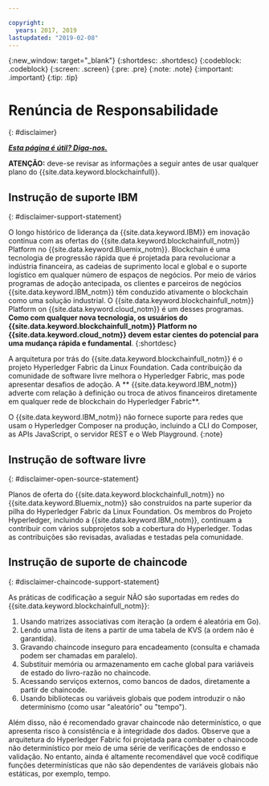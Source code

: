 ```yaml
---

copyright:
  years: 2017, 2019
lastupdated: "2019-02-08"
---
```


{:new_window: target="_blank"}
{:shortdesc: .shortdesc}
{:codeblock: .codeblock}
{:screen: .screen}
{:pre: .pre}
{:note: .note}
{:important: .important}
{:tip: .tip}

# Renúncia de Responsabilidade
{: #disclaimer}


***[Esta página é útil? Diga-nos.](https://www.surveygizmo.com/s3/4501493/IBM-Blockchain-Documentation)***


**ATENÇÃO:** deve-se revisar as informações a seguir antes de usar qualquer plano do {{site.data.keyword.blockchainfull}}.

## Instrução de suporte IBM
{: #disclaimer-support-statement}

O longo histórico de liderança da {{site.data.keyword.IBM}} em inovação continua com as ofertas do {{site.data.keyword.blockchainfull_notm}} Platform no {{site.data.keyword.Bluemix_notm}}. Blockchain é uma tecnologia de progressão rápida que é projetada para revolucionar a indústria financeira, as cadeias de suprimento local e global e o suporte logístico em qualquer número de espaços de negócios. Por meio de vários programas de adoção antecipada, os clientes e parceiros de negócios {{site.data.keyword.IBM_notm}} têm conduzido ativamente o blockchain como uma solução industrial. O {{site.data.keyword.blockchainfull_notm}}  Platform on  {{site.data.keyword.cloud_notm}}  é um desses programas. **Como com qualquer nova tecnologia, os usuários do {{site.data.keyword.blockchainfull_notm}} Platform no {{site.data.keyword.cloud_notm}} devem estar cientes do potencial para uma mudança rápida e fundamental**.
{:shortdesc}

A arquitetura por trás do {{site.data.keyword.blockchainfull_notm}} é o projeto Hyperledger Fabric da Linux Foundation. Cada contribuição da comunidade de software livre melhora o Hyperledger Fabric, mas pode apresentar desafios de adoção. A ** {{site.data.keyword.IBM_notm}} adverte com relação à definição ou troca de ativos financeiros<!--, or any assets of value,--> diretamente em qualquer rede de blockchain do Hyperledger Fabric**.

O {{site.data.keyword.IBM_notm}} não fornece suporte para redes que usam o Hyperledger Composer na produção, incluindo a CLI do Composer, as APIs JavaScript, o servidor REST e o Web Playground.
{:note}

## Instrução de software livre
{: #disclaimer-open-source-statement}

Planos de oferta do {{site.data.keyword.blockchainfull_notm}} no {{site.data.keyword.Bluemix_notm}} são construídos na parte superior da pilha do Hyperledger Fabric da Linux Foundation. Os membros do Projeto Hyperledger, incluindo a {{site.data.keyword.IBM_notm}}, continuam a contribuir com vários subprojetos sob a cobertura do Hyperledger. Todas as contribuições são revisadas, avaliadas e testadas pela comunidade.

## Instrução de suporte de chaincode
{: #disclaimer-chaincode-support-statement}

As práticas de codificação a seguir NÃO são suportadas em redes do {{site.data.keyword.blockchainfull_notm}}:

1. Usando matrizes associativas com iteração (a ordem é aleatória em Go).
2. Lendo uma lista de itens a partir de uma tabela de KVS (a ordem não é garantida).
3. Gravando chaincode inseguro para encadeamento (consulta e chamada podem ser chamadas em paralelo).
4. Substituir memória ou armazenamento em cache global para variáveis de estado do livro-razão no chaincode.
5. Acessando serviços externos, como bancos de dados, diretamente a partir de chaincode.
6. Usando bibliotecas ou variáveis globais que podem introduzir o não determinismo (como usar "aleatório" ou "tempo").

Além disso, não é recomendado gravar chaincode não determinístico, o que apresenta risco à consistência e à integridade dos dados. Observe que a arquitetura do Hyperledger Fabric foi projetada para combater o chaincode não determinístico por meio de uma série de verificações de endosso e validação. No entanto, ainda é altamente recomendável que você codifique funções determinísticas que não são dependentes de variáveis globais não estáticas, por exemplo, tempo.
